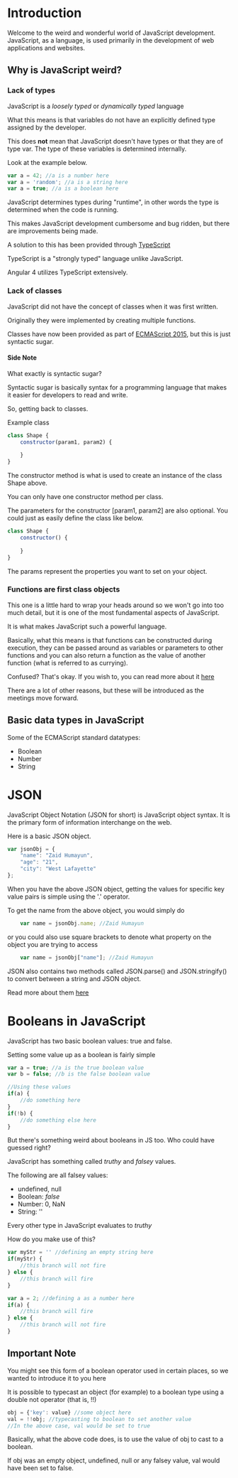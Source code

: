 # Introduction
Welcome to the weird and wonderful world of JavaScript development. 
JavaScript, as a language, is used primarily in the development of web applications and websites. 

## Why is JavaScript weird? 

### Lack of types 

JavaScript is a *loosely typed* or *dynamically typed* language

What this means is that variables do not have an explicitly defined type assigned by the developer. 

This does **not** mean that JavaScript doesn't have types or that they are of type var. The type of these variables is determined internally. 

Look at the example below. 

```javascript
var a = 42; //a is a number here
var a = 'random'; //a is a string here
var a = true; //a is a boolean here
```

JavaScript determines types during "runtime", in other words the type is determined when the code is running. 

This makes JavaScript development cumbersome and bug ridden, but there are improvements being made. 

A solution to this has been provided through [TypeScript](https://www.typescriptlang.org/docs/home.html)

TypeScript is a "strongly typed" language unlike JavaScript. 

Angular 4 utilizes TypeScript extensively.

### Lack of classes

JavaScript did not have the concept of classes when it was first written. 

Originally they were implemented by creating multiple functions. 

Classes have now been provided as part of [ECMAScript 2015](https://developer.mozilla.org/en-US/docs/Web/JavaScript/Reference/Classes), but this is just syntactic sugar. 

#### Side Note
What exactly is syntactic sugar? 

Syntactic sugar is basically syntax for a programming language that makes it easier for developers to read and write. 

So, getting back to classes. 

Example class
```javascript 
class Shape {
    constructor(param1, param2) {
        
    }
}
```

The constructor method is what is used to create an instance of the class Shape above. 

You can only have one constructor method per class. 

The parameters for the constructor [param1, param2] are also optional. You could just as easily define the class like below. 

```javascript
class Shape {
    constructor() {
        
    }
}
```

The params represent the properties you want to set on your object. 

### Functions are first class objects

This one is a little hard to wrap your heads around so we won't go into too much detail, but it is one of the most fundamental aspects of JavaScript. 

It is what makes JavaScript such a powerful language. 

Basically, what this means is that functions can be constructed during execution, they can be passed around as variables or parameters to other functions and you can also return a function as the value of another function (what is referred to as currying). 

Confused? That's okay. If you wish to, you can read more about it [here](http://timmknight.github.io/2015/first-class-functions-javascript/)

There are a lot of other reasons, but these will be introduced as the meetings move forward. 

## Basic data types in JavaScript
Some of the ECMAScript standard datatypes:
* Boolean 
* Number
* String

# JSON

JavaScript Object Notation (JSON for short) is JavaScript object syntax. It is the primary form of information interchange on the web. 

Here is a basic JSON object. 

```javascript
var jsonObj = {
    "name": "Zaid Humayun", 
    "age": "21", 
    "city": "West Lafayette"
};
```

When you have the above JSON object, getting the values for specific key value pairs is simple using the '.' operator. 

To get the name from the above object, you would simply do

```javascript
    var name = jsonObj.name; //Zaid Humayun
```

or you could also use square brackets to denote what property on the object you are trying to access

```javascript
    var name = jsonObj["name"]; //Zaid Humayun
```

JSON also contains two methods called JSON.parse() and JSON.stringify() to convert between a string and JSON object. 

Read more about them [here](https://developer.mozilla.org/en-US/docs/Web/JavaScript/Reference/Global_Objects/JSON)

# Booleans in JavaScript

JavaScript has two basic boolean values: true and false. 

Setting some value up as a boolean is fairly simple

```javascript
var a = true; //a is the true boolean value
var b = false; //b is the false boolean value

//Using these values
if(a) {
    //do something here
}
if(!b) {
    //do something else here
}
```

But there's something weird about booleans in JS too. Who could have guessed right? 

JavaScript has something called *truthy* and *falsey* values. 

The following are all falsey values: 
* undefined, null
* Boolean: *false*
* Number: 0, NaN
* String: ''

Every other type in JavaScript evaluates to *truthy*

How do you make use of this? 

```javascript
var myStr = '' //defining an empty string here
if(myStr) {
    //this branch will not fire
} else {
    //this branch will fire
}

var a = 2; //defining a as a number here
if(a) {
    //this branch will fire
} else {
    //this branch will not fire 
}
```
## Important Note

You might see this form of a boolean operator used in certain places, so we wanted to introduce it to you here

It is possible to typecast an object (for example) to a boolean type using a double not operator (that is, !!)

```javascript 
obj = {'key': value} //some object here
val = !!obj; //typecasting to boolean to set another value
//In the above case, val would be set to true
```
Basically, what the above code does, is to use the value of obj to cast to a boolean. 

If obj was an empty object, undefined, null or any falsey value, val would have been set to false. 


